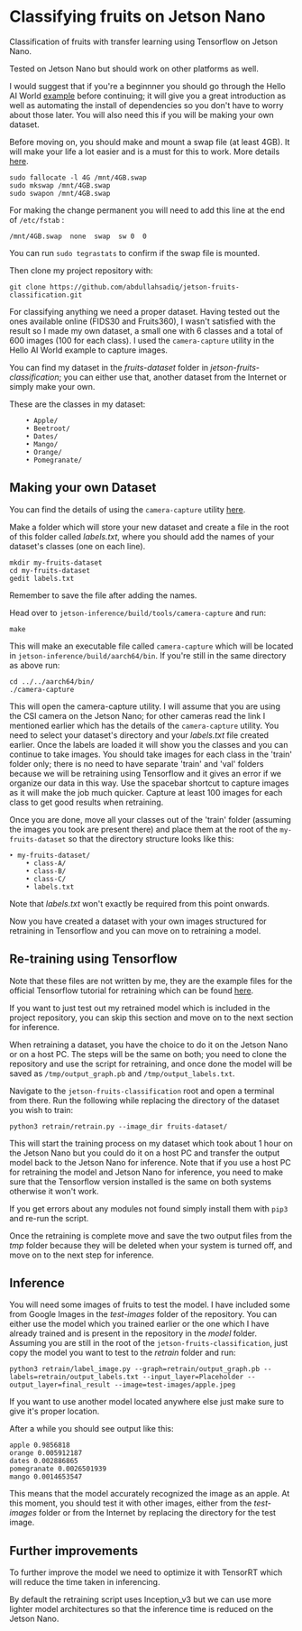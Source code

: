 # Classifying fruits on Jetson Nano
Classification of fruits with transfer learning using Tensorflow on Jetson Nano.

Tested on Jetson Nano but should work on other platforms as well.

I would suggest that if you're a beginnner you should go through the Hello AI World [example](https://github.com/dusty-nv/jetson-inference) before continuing; it will give you a great introduction as well as automating the install of dependencies so you don't have to worry about those later. You will also need this if you will be making your own dataset.

Before moving on, you should make and mount a swap file (at least 4GB). It will make your life a lot easier and is a must for this to work. More details [here](https://support.rackspace.com/how-to/create-a-linux-swap-file/).

```
sudo fallocate -l 4G /mnt/4GB.swap
sudo mkswap /mnt/4GB.swap
sudo swapon /mnt/4GB.swap
```

For making the change permanent you will need to add this line at the end of `/etc/fstab` :

```
/mnt/4GB.swap  none  swap  sw 0  0
```

You can run `sudo tegrastats` to confirm if the swap file is mounted.

Then clone my project repository with:

```
git clone https://github.com/abdullahsadiq/jetson-fruits-classification.git
```

For classifying anything we need a proper dataset. Having tested out the ones available online (FIDS30 and Fruits360), I wasn't satisfied with the result so I made my own dataset, a small one with 6 classes and a total of 600 images (100 for each class). I used the `camera-capture` utility in the Hello AI World example to capture images.

You can find my dataset in the *fruits-dataset* folder in *jetson-fruits-classification*; you can either use that, another dataset from the Internet or simply make your own.

These are the classes in my dataset:

```
	• Apple/
	• Beetroot/
	• Dates/
	• Mango/
	• Orange/
	• Pomegranate/
```

## Making your own Dataset

You can find the details of using the `camera-capture` utility [here](https://github.com/dusty-nv/jetson-infehttps://github.crence/blob/master/docs/pytorch-collect.md).

Make a folder which will store your new dataset and create a file in the root of this folder called *labels.txt*, where you should add the names of your dataset's classes (one on each line).

```
mkdir my-fruits-dataset
cd my-fruits-dataset
gedit labels.txt
```

Remember to save the file after adding the names.

Head over to `jetson-inference/build/tools/camera-capture` and run:

```
make
```

This will make an executable file called `camera-capture` which will be located in `jetson-inference/build/aarch64/bin`. If you're still in the same directory as above run:

```
cd ../../aarch64/bin/
./camera-capture
```

This will open the camera-capture utility. I will assume that you are using the CSI camera on the Jetson Nano; for other cameras read the link I mentioned earlier which has the details of the `camera-capture` utility. You need to select your dataset's directory and your *labels.txt* file created earlier. Once the labels are loaded it will show you the classes and you can continue to take images. You should take images for each class in the 'train' folder only; there is no need to have separate 'train' and 'val' folders because we will be retraining using Tensorflow and it gives an error if we organize our data in this way. Use the spacebar shortcut to capture images as it will make the job much quicker. Capture at least 100 images for each class to get good results when retraining.

Once you are done, move all your classes out of the 'train' folder (assuming the images you took are present there) and place them at the root of the `my-fruits-dataset` so that the directory structure looks like this:

```
‣ my-fruits-dataset/
	• class-A/
	• class-B/
	• class-C/
	• labels.txt
```

Note that *labels.txt* won't exactly be required from this point onwards.

Now you have created a dataset with your own images structured for retraining in Tensorflow and you can move on to retraining a model.

## Re-training using Tensorflow

Note that these files are not written by me, they are the example files for the official Tensorflow tutorial for retraining which can be found [here](https://www.tensorflow.org/hub/tutorials/image_retraining).

If you want to just test out my retrained model which is included in the project repository, you can skip this section and move on to the next section for inference.

When retraining a dataset, you have the choice to do it on the Jetson Nano or on a host PC. The steps will be the same on both; you need to clone the repository and use the script for retraining, and once done the model will be saved as `/tmp/output_graph.pb` and `/tmp/output_labels.txt`.

Navigate to the `jetson-fruits-classification` root and open a terminal from there. Run the following while replacing the directory of the dataset you wish to train:

```
python3 retrain/retrain.py --image_dir fruits-dataset/
```

This will start the training process on my dataset which took about 1 hour on the Jetson Nano but you could do it on a host PC and transfer the output model back to the Jetson Nano for inference. Note that if you use a host PC for retraining the model and Jetson Nano for inference, you need to make sure that the Tensorflow version installed is the same on both systems otherwise it won't work.

If you get errors about any modules not found simply install them with `pip3` and re-run the script.

Once the retraining is complete move and save the two output files from the *tmp* folder because they will be deleted when your system is turned off, and move on to the next step for inference.

## Inference

You will need some images of fruits to test the model. I have included some from Google Images in the *test-images* folder of the repository. You can either use the model which you trained earlier or the one which I have already trained and is present in the repository in the *model* folder. Assuming you are still in the root of the `jetson-fruits-classification`, just copy the model you want to test to the *retrain* folder and run:

```
python3 retrain/label_image.py --graph=retrain/output_graph.pb --labels=retrain/output_labels.txt --input_layer=Placeholder --output_layer=final_result --image=test-images/apple.jpeg
```

If you want to use another model located anywhere else just make sure to give it's proper location.

After a while you should see output like this:

```
apple 0.9856818
orange 0.005912187
dates 0.002886865
pomegranate 0.0026501939
mango 0.0014653547
```

This means that the model accurately recognized the image as an apple. At this moment, you should test it with other images, either from the *test-images* folder or from the Internet by replacing the directory for the test image.

## Further improvements

To further improve the model we need to optimize it with TensorRT which will reduce the time taken in inferencing.

By default the retraining script uses Inception_v3 but we can use more lighter model architectures so that the inference time is reduced on the Jetson Nano.

